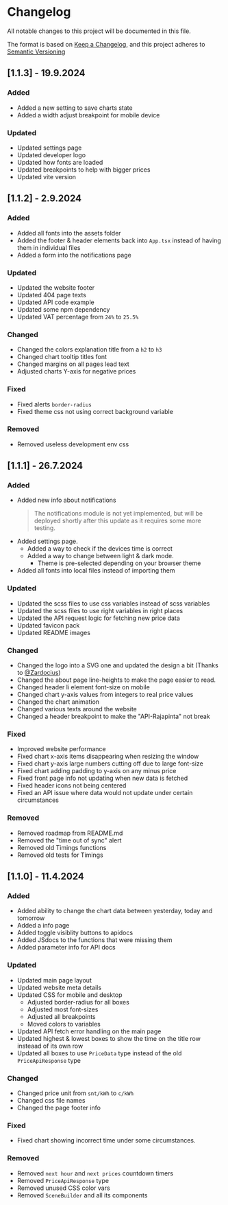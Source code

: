 # Changelog

All notable changes to this project will be documented in this file.

The format is based on [Keep a Changelog](https://keepachangelog.com/en/1.1.0/), and this project adheres to [Semantic Versioning](https://semver.org/spec/v2.0.0.html)

## [1.1.3] - 19.9.2024

### Added

- Added a new setting to save charts state
- Added a width adjust breakpoint for mobile device

### Updated

- Updated settings page
- Updated developer logo
- Updated how fonts are loaded
- Updated breakpoints to help with bigger prices
- Updated vite version

## [1.1.2] - 2.9.2024

### Added

- Added all fonts into the assets folder
- Added the footer & header elements back into `App.tsx` instead of having them in individual files
- Added a form into the notifications page

### Updated

- Updated the website footer
- Updated 404 page texts
- Updated API code example
- Updated some npm dependency
- Updated VAT percentage from `24%` to `25.5%`

### Changed

- Changed the colors explanation title from a `h2` to `h3`
- Changed chart tooltip titles font
- Changed margins on all pages lead text
- Adjusted charts Y-axis for negative prices

### Fixed

- Fixed alerts `border-radius`
- Fixed theme css not using correct background variable

### Removed

- Removed useless development env css

## [1.1.1] - 26.7.2024

### Added

- Added new info about notifications
  > The notifications module is not yet implemented, but will be deployed shortly after this update as it requires some more testing.
- Added settings page.
  - Added a way to check if the devices time is correct
  - Added a way to change between light & dark mode.
    - Theme is pre-selected depending on your browser theme
- Added all fonts into local files instead of importing them

### Updated

- Updated the scss files to use css variables instead of scss variables
- Updated the scss files to use right variables in right places
- Updated the API request logic for fetching new price data
- Updated favicon pack
- Updated README images

### Changed

- Changed the logo into a SVG one and updated the design a bit (Thanks to [@Zardocius](https://github.com/Zardocius))
- Changed the about page line-heights to make the page easier to read.
- Changed header li element font-size on mobile
- Changed chart y-axis values from integers to real price values
- Changed the chart animation
- Changed various texts around the website
- Changed a header breakpoint to make the "API-Rajapinta" not break

### Fixed

- Improved website performance
- Fixed chart x-axis items disappearing when resizing the window
- Fixed chart y-axis large numbers cutting off due to large font-size
- Fixed chart adding padding to y-axis on any minus price
- Fixed front page info not updating when new data is fetched
- Fixed header icons not being centered
- Fixed an API issue where data would not update under certain circumstances

### Removed

- Removed roadmap from README.md
- Removed the "time out of sync" alert
- Removed old Timings functions
- Removed old tests for Timings

## [1.1.0] - 11.4.2024

### Added

- Added ability to change the chart data between yesterday, today and tomorrow
- Added a info page
- Added toggle visiblity buttons to apidocs
- Added JSdocs to the functions that were missing them
- Added parameter info for API docs

### Updated

- Updated main page layout
- Updated website meta details
- Updated CSS for mobile and desktop
  - Adjusted border-radius for all boxes
  - Adjusted most font-sizes
  - Adjusted all breakpoints
  - Moved colors to variables
- Updated API fetch error handling on the main page
- Updated highest & lowest boxes to show the time on the title row insteaad of its own row
- Updated all boxes to use `PriceData` type instead of the old `PriceApiResponse` type

### Changed

- Changed price unit from `snt/kWh` to `c/kWh`
- Changed css file names
- Changed the page footer info

### Fixed

- Fixed chart showing incorrect time under some circumstances.

### Removed

- Removed `next hour` and `next prices` countdown timers
- Removed `PriceApiResponse` type
- Removed unused CSS color vars
- Removed `SceneBuilder` and all its components
